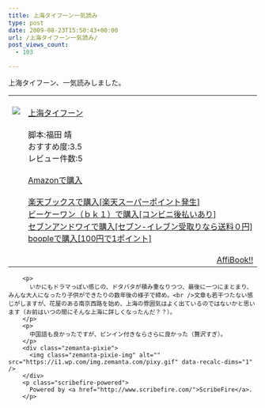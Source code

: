 ```yaml
---
title: 上海タイフーン一気読み
type: post
date: 2009-08-23T15:50:43+00:00
url: /上海タイフーン一気読み/
post_views_count:
  - 103

---
```

上海タイフーン、一気読みしました。

<table>
  <tr>
    <td style="vertical-align: top;">
      <a href="http://hb.afl.rakuten.co.jp/hgc/06d13246.10ebaa62.06d13247.1eb85ca0/?pc=%3Cbr/%3Ehttp%3A%2F%2Fsearch.books.rakuten.co.jp%2Fbksearch%2Fdt%3Fg%3D001%26bisbn%3D4062142619%3Cbr/%3E" target="_blank"><br /><img src="https://i1.wp.com/ecx.images-amazon.com/images/I/51Z0GAe-M6L._SL160_.jpg" style="border-style: none;" data-recalc-dims="1" /><br /></a>
    </td>
    <td style="vertical-align: top;">
      <a href="http://hb.afl.rakuten.co.jp/hgc/06d13246.10ebaa62.06d13247.1eb85ca0/?pc=%3Cbr/%3Ehttp%3A%2F%2Fsearch.books.rakuten.co.jp%2Fbksearch%2Fdt%3Fg%3D001%26bisbn%3D4062142619%3Cbr/%3E" target="_blank"><br />上海タイフーン<br /></a><br />脚本:福田 靖<br />おすすめ度:3.5<br />レビュー件数:5<br /><a href="http://www.amazon.co.jp/%E4%B8%8A%E6%B5%B7%E3%82%BF%E3%82%A4%E3%83%95%E3%83%BC%E3%83%B3-%E8%84%9A%E6%9C%AC-%E7%A6%8F%E7%94%B0-%E9%9D%96/dp/4062142619%3FSubscriptionId%3D1JWQWN8E4Z5TR27962G2%26tag%3Dgaeaffibook-22%26linkCode%3Dxm2%26camp%3D2025%26creative%3D165953%26creativeASIN%3D4062142619" target="_blank"><br />Amazonで購入<br /></a><br /><a href="http://px.a8.net/svt/ejp?a8mat=1HPMBD+EAZZ1U+5WS+C1DUQ&a8ejpredirect=http%3A%2F%2Fsearch.books.rakuten.co.jp%2Fbksearch%2Fdt%3Fg%3D001%26bisbn%3D4062142619" target="_blank">楽天ブックスで購入[楽天スーパーポイント発生]</a><br /><img src="https://i2.wp.com/www12.a8.net/0.gif?resize=1%2C1" alt="" border="0" width="1" height="1" data-recalc-dims="1" /><br /><a href="http://px.a8.net/svt/ejp?a8mat=1HRMFS+EEKKOI+10UY+HUKPU&a8ejpredirect=http%3A%2F%2Fwww.bk1.jp%2FkeywordSearchResult%2F%3Fkeyword%3D4062142619%26storeCd%3D1%26searchFlg%3D9%26x%3D43%26y%3D11%26partnerid%3D02a801" target="_blank">ビーケーワン（ｂｋ１）で購入[コンビニ後払いあり]</a><br /><img src="https://i2.wp.com/www12.a8.net/0.gif?resize=1%2C1" alt="" border="0" width="1" height="1" data-recalc-dims="1" /><br /><a href="http://click.linksynergy.com/fs-bin/statform?id=aR0TIOX*qAA&offerid=137560&bnid=1490&subid=&subid=0&kword_in=4062142619&oop=on" target="_blank">セブンアンドワイで購入[セブン-イレブン受取りなら送料０円]</a><img src="http://ad.linksynergy.com/fs-bin/show?id=aR0TIOX*qAA&bids=137560&type=5&subid=0" border="0" width="1" height="1" /><br /><a href="http://click.linksynergy.com/fs-bin/statform?id=aR0TIOX*qAA&offerid=33310&bnid=2&subid=0&ifc=4&ifr=9784062142618" target="_blank">boopleで購入[100円で1ポイント]</a>
    </td>
  </tr>
  
  <tr>
    <td colspan="2">
      </p>
      <div style="float: right;">
        <a href="http://affibook.appspot.com/" target="_blank">AffiBook!!</a>
      </div>
      <p>
        </td> </tr> </tbody> </table> 
        
        <p>
          いかにもドラマっぽい感じの、ドタバタが積み重なりつつ、最後に一つにまとまり、みんな大人になったり子供ができたりの数年後の様子で締め。<br />文章も若干つたない感じがしますが、花屋のある南京西路を始め、上海の雰囲気はよく出ているのではないかと思います（お前はいつの間にそんな上海に詳しくなったんだ？？）。
        </p>
        <p>
          中国語も良かったですが、ピンイン付きならさらに良かった（贅沢すぎ）。
        </p>
        <div class="zemanta-pixie">
          <img class="zemanta-pixie-img" alt="" src="https://i1.wp.com/img.zemanta.com/pixy.gif" data-recalc-dims="1" />
        </div>
        <p class="scribefire-powered">
          Powered by <a href="http://www.scribefire.com/">ScribeFire</a>.
        </p>